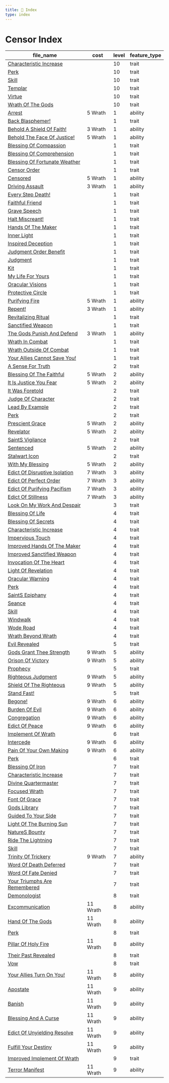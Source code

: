 ```yaml
---
title: 📑 Index
type: index
---
```


# Censor Index

| file_name                                                                                      | cost     | level | feature_type |
| ---------------------------------------------------------------------------------------------- | -------- | ----- | ------------ |
| [Characteristic Increase](../10th-Level%20Features/Characteristic%20Increase)                  |          | 10    | trait        |
| [Perk](../10th-Level%20Features/Perk)                                                          |          | 10    | trait        |
| [Skill](../10th-Level%20Features/Skill)                                                        |          | 10    | trait        |
| [Templar](../10th-Level%20Features/Templar)                                                    |          | 10    | trait        |
| [Virtue](../10th-Level%20Features/Virtue)                                                      |          | 10    | trait        |
| [Wrath Of The Gods](../10th-Level%20Features/Wrath%20Of%20The%20Gods)                          |          | 10    | trait        |
| [Arrest](../1st-Level%20Features/Arrest)                                                       | 5 Wrath  | 1     | ability      |
| [Back Blasphemer!](../1st-Level%20Features/Back%20Blasphemer%21)                               |          | 1     | trait        |
| [Behold A Shield Of Faith!](../1st-Level%20Features/Behold%20A%20Shield%20Of%20Faith%21)       | 3 Wrath  | 1     | ability      |
| [Behold The Face Of Justice!](../1st-Level%20Features/Behold%20The%20Face%20Of%20Justice%21)   | 5 Wrath  | 1     | ability      |
| [Blessing Of Compassion](../1st-Level%20Features/Blessing%20Of%20Compassion)                   |          | 1     | trait        |
| [Blessing Of Comprehension](../1st-Level%20Features/Blessing%20Of%20Comprehension)             |          | 1     | trait        |
| [Blessing Of Fortunate Weather](../1st-Level%20Features/Blessing%20Of%20Fortunate%20Weather)   |          | 1     | trait        |
| [Censor Order](../1st-Level%20Features/Censor%20Order)                                         |          | 1     | trait        |
| [Censored](../1st-Level%20Features/Censored)                                                   | 5 Wrath  | 1     | ability      |
| [Driving Assault](../1st-Level%20Features/Driving%20Assault)                                   | 3 Wrath  | 1     | ability      |
| [Every Step Death!](../1st-Level%20Features/Every%20Step%20%20Death%21)                        |          | 1     | trait        |
| [Faithful Friend](../1st-Level%20Features/Faithful%20Friend)                                   |          | 1     | trait        |
| [Grave Speech](../1st-Level%20Features/Grave%20Speech)                                         |          | 1     | trait        |
| [Halt Miscreant!](../1st-Level%20Features/Halt%20Miscreant%21)                                 |          | 1     | trait        |
| [Hands Of The Maker](../1st-Level%20Features/Hands%20Of%20The%20Maker)                         |          | 1     | trait        |
| [Inner Light](../1st-Level%20Features/Inner%20Light)                                           |          | 1     | trait        |
| [Inspired Deception](../1st-Level%20Features/Inspired%20Deception)                             |          | 1     | trait        |
| [Judgment Order Benefit](../1st-Level%20Features/Judgment%20Order%20Benefit)                   |          | 1     | trait        |
| [Judgment](../1st-Level%20Features/Judgment)                                                   |          | 1     | trait        |
| [Kit](../1st-Level%20Features/Kit)                                                             |          | 1     | trait        |
| [My Life For Yours](../1st-Level%20Features/My%20Life%20For%20Yours)                           |          | 1     | trait        |
| [Oracular Visions](../1st-Level%20Features/Oracular%20Visions)                                 |          | 1     | trait        |
| [Protective Circle](../1st-Level%20Features/Protective%20Circle)                               |          | 1     | trait        |
| [Purifying Fire](../1st-Level%20Features/Purifying%20Fire)                                     | 5 Wrath  | 1     | ability      |
| [Repent!](../1st-Level%20Features/Repent%21)                                                   | 3 Wrath  | 1     | ability      |
| [Revitalizing Ritual](../1st-Level%20Features/Revitalizing%20Ritual)                           |          | 1     | trait        |
| [Sanctified Weapon](../1st-Level%20Features/Sanctified%20Weapon)                               |          | 1     | trait        |
| [The Gods Punish And Defend](../1st-Level%20Features/The%20Gods%20Punish%20And%20Defend)       | 3 Wrath  | 1     | ability      |
| [Wrath In Combat](../1st-Level%20Features/Wrath%20In%20Combat)                                 |          | 1     | trait        |
| [Wrath Outside Of Combat](../1st-Level%20Features/Wrath%20Outside%20Of%20Combat)               |          | 1     | trait        |
| [Your Allies Cannot Save You!](../1st-Level%20Features/Your%20Allies%20Cannot%20Save%20You%21) |          | 1     | trait        |
| [A Sense For Truth](../2nd-Level%20Features/A%20Sense%20For%20Truth)                           |          | 2     | trait        |
| [Blessing Of The Faithful](../2nd-Level%20Features/Blessing%20Of%20The%20Faithful)             | 5 Wrath  | 2     | ability      |
| [It Is Justice You Fear](../2nd-Level%20Features/It%20Is%20Justice%20You%20Fear)               | 5 Wrath  | 2     | ability      |
| [It Was Foretold](../2nd-Level%20Features/It%20Was%20Foretold)                                 |          | 2     | trait        |
| [Judge Of Character](../2nd-Level%20Features/Judge%20Of%20Character)                           |          | 2     | trait        |
| [Lead By Example](../2nd-Level%20Features/Lead%20By%20Example)                                 |          | 2     | trait        |
| [Perk](../2nd-Level%20Features/Perk)                                                           |          | 2     | trait        |
| [Prescient Grace](../2nd-Level%20Features/Prescient%20Grace)                                   | 5 Wrath  | 2     | ability      |
| [Revelator](../2nd-Level%20Features/Revelator)                                                 | 5 Wrath  | 2     | ability      |
| [SaintS Vigilance](../2nd-Level%20Features/SaintS%20Vigilance)                                 |          | 2     | trait        |
| [Sentenced](../2nd-Level%20Features/Sentenced)                                                 | 5 Wrath  | 2     | ability      |
| [Stalwart Icon](../2nd-Level%20Features/Stalwart%20Icon)                                       |          | 2     | trait        |
| [With My Blessing](../2nd-Level%20Features/With%20My%20Blessing)                               | 5 Wrath  | 2     | ability      |
| [Edict Of Disruptive Isolation](../3rd-Level%20Features/Edict%20Of%20Disruptive%20Isolation)   | 7 Wrath  | 3     | ability      |
| [Edict Of Perfect Order](../3rd-Level%20Features/Edict%20Of%20Perfect%20Order)                 | 7 Wrath  | 3     | ability      |
| [Edict Of Purifying Pacifism](../3rd-Level%20Features/Edict%20Of%20Purifying%20Pacifism)       | 7 Wrath  | 3     | ability      |
| [Edict Of Stillness](../3rd-Level%20Features/Edict%20Of%20Stillness)                           | 7 Wrath  | 3     | ability      |
| [Look On My Work And Despair](../3rd-Level%20Features/Look%20On%20My%20Work%20And%20Despair)   |          | 3     | trait        |
| [Blessing Of Life](../4th-Level%20Features/Blessing%20Of%20Life)                               |          | 4     | trait        |
| [Blessing Of Secrets](../4th-Level%20Features/Blessing%20Of%20Secrets)                         |          | 4     | trait        |
| [Characteristic Increase](../4th-Level%20Features/Characteristic%20Increase)                   |          | 4     | trait        |
| [Impervious Touch](../4th-Level%20Features/Impervious%20Touch)                                 |          | 4     | trait        |
| [Improved Hands Of The Maker](../4th-Level%20Features/Improved%20Hands%20Of%20The%20Maker)     |          | 4     | trait        |
| [Improved Sanctified Weapon](../4th-Level%20Features/Improved%20Sanctified%20Weapon)           |          | 4     | trait        |
| [Invocation Of The Heart](../4th-Level%20Features/Invocation%20Of%20The%20Heart)               |          | 4     | trait        |
| [Light Of Revelation](../4th-Level%20Features/Light%20Of%20Revelation)                         |          | 4     | trait        |
| [Oracular Warning](../4th-Level%20Features/Oracular%20Warning)                                 |          | 4     | trait        |
| [Perk](../4th-Level%20Features/Perk)                                                           |          | 4     | trait        |
| [SaintS Epiphany](../4th-Level%20Features/SaintS%20Epiphany)                                   |          | 4     | trait        |
| [Seance](../4th-Level%20Features/Seance)                                                       |          | 4     | trait        |
| [Skill](../4th-Level%20Features/Skill)                                                         |          | 4     | trait        |
| [Windwalk](../4th-Level%20Features/Windwalk)                                                   |          | 4     | trait        |
| [Wode Road](../4th-Level%20Features/Wode%20Road)                                               |          | 4     | trait        |
| [Wrath Beyond Wrath](../4th-Level%20Features/Wrath%20Beyond%20Wrath)                           |          | 4     | trait        |
| [Evil Revealed](../5th-Level%20Features/Evil%20Revealed)                                       |          | 5     | trait        |
| [Gods Grant Thee Strength](../5th-Level%20Features/Gods%20Grant%20Thee%20Strength)             | 9 Wrath  | 5     | ability      |
| [Orison Of Victory](../5th-Level%20Features/Orison%20Of%20Victory)                             | 9 Wrath  | 5     | ability      |
| [Prophecy](../5th-Level%20Features/Prophecy)                                                   |          | 5     | trait        |
| [Righteous Judgment](../5th-Level%20Features/Righteous%20Judgment)                             | 9 Wrath  | 5     | ability      |
| [Shield Of The Righteous](../5th-Level%20Features/Shield%20Of%20The%20Righteous)               | 9 Wrath  | 5     | ability      |
| [Stand Fast!](../5th-Level%20Features/Stand%20Fast%21)                                         |          | 5     | trait        |
| [Begone!](../6th-Level%20Features/Begone%21)                                                   | 9 Wrath  | 6     | ability      |
| [Burden Of Evil](../6th-Level%20Features/Burden%20Of%20Evil)                                   | 9 Wrath  | 6     | ability      |
| [Congregation](../6th-Level%20Features/Congregation)                                           | 9 Wrath  | 6     | ability      |
| [Edict Of Peace](../6th-Level%20Features/Edict%20Of%20Peace)                                   | 9 Wrath  | 6     | ability      |
| [Implement Of Wrath](../6th-Level%20Features/Implement%20Of%20Wrath)                           |          | 6     | trait        |
| [Intercede](../6th-Level%20Features/Intercede)                                                 | 9 Wrath  | 6     | ability      |
| [Pain Of Your Own Making](../6th-Level%20Features/Pain%20Of%20Your%20Own%20Making)             | 9 Wrath  | 6     | ability      |
| [Perk](../6th-Level%20Features/Perk)                                                           |          | 6     | trait        |
| [Blessing Of Iron](../7th-Level%20Features/Blessing%20Of%20Iron)                               |          | 7     | trait        |
| [Characteristic Increase](../7th-Level%20Features/Characteristic%20Increase)                   |          | 7     | trait        |
| [Divine Quartermaster](../7th-Level%20Features/Divine%20Quartermaster)                         |          | 7     | trait        |
| [Focused Wrath](../7th-Level%20Features/Focused%20Wrath)                                       |          | 7     | trait        |
| [Font Of Grace](../7th-Level%20Features/Font%20Of%20Grace)                                     |          | 7     | trait        |
| [Gods Library](../7th-Level%20Features/Gods%20Library)                                         |          | 7     | trait        |
| [Guided To Your Side](../7th-Level%20Features/Guided%20To%20Your%20Side)                       |          | 7     | trait        |
| [Light Of The Burning Sun](../7th-Level%20Features/Light%20Of%20The%20Burning%20Sun)           |          | 7     | trait        |
| [NatureS Bounty](../7th-Level%20Features/NatureS%20Bounty)                                     |          | 7     | trait        |
| [Ride The Lightning](../7th-Level%20Features/Ride%20The%20Lightning)                           |          | 7     | trait        |
| [Skill](../7th-Level%20Features/Skill)                                                         |          | 7     | trait        |
| [Trinity Of Trickery](../7th-Level%20Features/Trinity%20Of%20Trickery)                         | 9 Wrath  | 7     | ability      |
| [Word Of Death Deferred](../7th-Level%20Features/Word%20Of%20Death%20Deferred)                 |          | 7     | trait        |
| [Word Of Fate Denied](../7th-Level%20Features/Word%20Of%20Fate%20Denied)                       |          | 7     | trait        |
| [Your Triumphs Are Remembered](../7th-Level%20Features/Your%20Triumphs%20Are%20Remembered)     |          | 7     | trait        |
| [Demonologist](../8th-Level%20Features/Demonologist)                                           |          | 8     | trait        |
| [Excommunication](../8th-Level%20Features/Excommunication)                                     | 11 Wrath | 8     | ability      |
| [Hand Of The Gods](../8th-Level%20Features/Hand%20Of%20The%20Gods)                             | 11 Wrath | 8     | ability      |
| [Perk](../8th-Level%20Features/Perk)                                                           |          | 8     | trait        |
| [Pillar Of Holy Fire](../8th-Level%20Features/Pillar%20Of%20Holy%20Fire)                       | 11 Wrath | 8     | ability      |
| [Their Past Revealed](../8th-Level%20Features/Their%20Past%20Revealed)                         |          | 8     | trait        |
| [Vow](../8th-Level%20Features/Vow)                                                             |          | 8     | trait        |
| [Your Allies Turn On You!](../8th-Level%20Features/Your%20Allies%20Turn%20On%20You%21)         | 11 Wrath | 8     | ability      |
| [Apostate](../9th-Level%20Features/Apostate)                                                   | 11 Wrath | 9     | ability      |
| [Banish](../9th-Level%20Features/Banish)                                                       | 11 Wrath | 9     | ability      |
| [Blessing And A Curse](../9th-Level%20Features/Blessing%20And%20A%20Curse)                     | 11 Wrath | 9     | ability      |
| [Edict Of Unyielding Resolve](../9th-Level%20Features/Edict%20Of%20Unyielding%20Resolve)       | 11 Wrath | 9     | ability      |
| [Fulfill Your Destiny](../9th-Level%20Features/Fulfill%20Your%20Destiny)                       | 11 Wrath | 9     | ability      |
| [Improved Implement Of Wrath](../9th-Level%20Features/Improved%20Implement%20Of%20Wrath)       |          | 9     | trait        |
| [Terror Manifest](../9th-Level%20Features/Terror%20Manifest)                                   | 11 Wrath | 9     | ability      |
